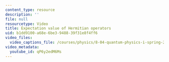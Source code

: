 ```yaml
---
content_type: resource
description: ''
file: null
resourcetype: Video
title: Expectation value of Hermitian operators
uid: b1dd9100-a68e-6be3-9488-39f31e8f4ff6
video_files:
  video_captions_file: /courses/physics/8-04-quantum-physics-i-spring-2016/video-lectures/part-1/expectation-value-of-hermitian-operators/qP6y2edM6Ms.vtt
video_metadata:
  youtube_id: qP6y2edM6Ms
---
```

